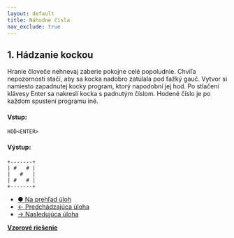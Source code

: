 ```yaml
---
layout: default
title: Náhodné čísla
nav_exclude: true
---
```


## 1. Hádzanie kockou
Hranie človeče nehnevaj zaberie pokojne celé popoludnie. Chvíľa nepozornosti stačí, aby sa kocka nadobro zatúlala pod ťažký gauč. Vytvor si namiesto zapadnutej kocky program, ktorý napodobní jej hod. Po stlačení klávesy Enter sa nakreslí kocka s padnutým číslom. Hodené číslo je po každom spustení programu iné.

#### Vstup:
```
HOĎ<ENTER>
```

#### Výstup:
```
+-------+
| #   # |
|   #   |
| #   # |
+-------+
```

- [&#9679; Na prehľad úloh](/zbierka-uloh.html)
- [&larr; Predchádzajúca úloha](/coding/beginner/4-chapter/1.html)
- [&rarr; Nasledujúca úloha](/coding/beginner/4-chapter/2.html)

[**Vzorové riešenie**](/coding/beginner/4-chapter/1-solve.html)

